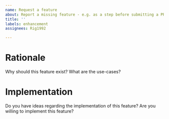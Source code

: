 ```yaml
---
name: Request a feature
about: Report a missing feature - e.g. as a step before submitting a PR
title: ''
labels: enhancement
assignees: Rig1992

---
```


# Rationale

Why should this feature exist?
What are the use-cases?

# Implementation

Do you have ideas regarding the implementation of this feature?
Are you willing to implement this feature?
